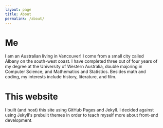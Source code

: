 ```yaml
---
layout: page
title: About
permalink: /about/
---
```


# Me

I am an Australian living in Vancouver! I come from a small city called Albany on the south-west coast.
I have completed three out of four years of my degree at the University of Western Australia, double majoring
in Computer Science, and Mathematics and Statistics.
Besides math and coding, my interests include history, literature, and film.

# This website

I built (and host) this site using GitHub Pages and Jekyll. I decided against using Jekyll's prebuilt themes
in order to teach myself more about front-end development.